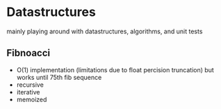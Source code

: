 # Datastructures
mainly playing around with datastructures, algorithms, and unit tests

## Fibnoacci
- O(1) implementation (limitations due to float percision truncation) but works until 75th fib sequence
- recursive
- iterative
- memoized